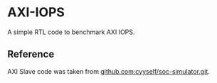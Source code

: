 # AXI-IOPS

A simple RTL code to benchmark AXI IOPS.

## Reference

AXI Slave code was taken from [github.com:cyyself/soc-simulator.git](https://github.com/cyyself/soc-simulator).
